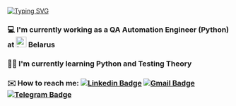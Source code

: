<!-- ### Hi there 👋 -->

<!--
**KirillKovalkin/KirillKovalkin** is a ✨ _special_ ✨ repository because its `README.md` (this file) appears on your GitHub profile.

Here are some ideas to get you started:

- 🔭 I’m currently working on ...
- 🌱 I’m currently learning ...
- 👯 I’m looking to collaborate on ...
- 🤔 I’m looking for help with ...
- 💬 Ask me about ...
- 📫 How to reach me: ...
- 😄 Pronouns: ...
- ⚡ Fun fact: ...
-->


[![Typing SVG](https://readme-typing-svg.demolab.com?font=Fira+Code&size=25&pause=1000&random=false&width=800&lines=Hello%2C+my+name+is+Kirill+and+welcome+to+my+Github)](https://git.io/typing-svg)

### 💻 I'm currently working as a QA Automation Engineer (Python) at <a title="A1 Group, CC BY-SA 4.0 &lt;https://creativecommons.org/licenses/by-sa/4.0&gt;, via Wikimedia Commons" href="https://commons.wikimedia.org/wiki/File:Logo_of_A1.svg"><img width="24" alt="Logo of A1" src="https://upload.wikimedia.org/wikipedia/commons/thumb/b/b2/Logo_of_A1.svg/32px-Logo_of_A1.svg.png"></a> Belarus

### 👨‍🎓 I'm currently learning Python and Testing Theory

### ✉️ How to reach me: [![Linkedin Badge](https://img.shields.io/badge/-LinkedIn-blue?style=flat-square&logo=Linkedin&logoColor=white&logoWidth=15&link=https://www.linkedin.com/in/kirill-kovalkin-07329982/)](https://www.linkedin.com/in/kirill-kovalkin-07329982/) [![Gmail Badge](https://img.shields.io/badge/-Gmail-d14836?style=flat-square&logo=Gmail&logoColor=white&logoWidth=15&link=mailto:kiryll.kovalkin@gmail.com)](mailto:kiryll.kovalkin@gmail.com) [![Telegram Badge](https://img.shields.io/badge/-Telegram-2AABEE?style=flat-square&logo=telegram&logoColor=FFFFFF&logoWidth=15&link=https://t.me/alohaguys)](https://t.me/alohaguys)

